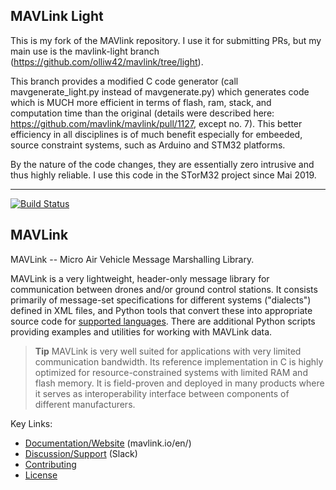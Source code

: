 ## MAVLink Light ##

This is my fork of the MAVlink repository. I use it for submitting PRs, but my main use is the mavlink-light branch (https://github.com/olliw42/mavlink/tree/light).

This branch provides a modified C code generator (call mavgenerate_light.py instead of mavgenerate.py) which generates code which is MUCH more efficient in terms of flash, ram, stack, and computation time than the original (details were described here: https://github.com/mavlink/mavlink/pull/1127, except no. 7). This better efficiency in all disciplines is of much benefit especially for embeeded, source constraint systems, such as Arduino and STM32 platforms. 

By the nature of the code changes, they are essentially zero intrusive and thus highly reliable. I use this code in the STorM32 project since Mai 2019.

---

[![Build Status](https://travis-ci.org/mavlink/mavlink.svg?branch=master)](https://travis-ci.org/mavlink/mavlink)

## MAVLink ##

MAVLink -- Micro Air Vehicle Message Marshalling Library.

MAVLink is a very lightweight, header-only message library for communication between drones and/or ground control stations. It consists primarily of message-set specifications for different systems ("dialects") defined in XML files, and Python tools that convert these into appropriate source code for [supported languages](https://mavlink.io/en/#supported_languages). There are additional Python scripts providing examples and utilities for working with MAVLink data.

> **Tip** MAVLink is very well suited for applications with very limited communication bandwidth. Its reference implementation in C is highly optimized for resource-constrained systems with limited RAM and flash memory. It is field-proven and deployed in many products where it serves as interoperability interface between components of different manufacturers.

Key Links:
* [Documentation/Website](https://mavlink.io/en/) (mavlink.io/en/)
* [Discussion/Support](https://mavlink.io/en/#support) (Slack)
* [Contributing](https://mavlink.io/en/contributing/contributing.html)
* [License](https://mavlink.io/en/#license)

